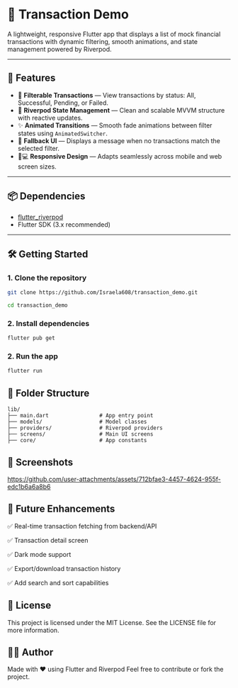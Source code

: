 # 💸 Transaction Demo

A lightweight, responsive Flutter app that displays a list of mock financial transactions with dynamic filtering, smooth animations, and state management powered by Riverpod.

---

## 🚀 Features

- 🔄 **Filterable Transactions** — View transactions by status: All, Successful, Pending, or Failed.
- 🎯 **Riverpod State Management** — Clean and scalable MVVM structure with reactive updates.
- ✨ **Animated Transitions** — Smooth fade animations between filter states using `AnimatedSwitcher`.
- 🧩 **Fallback UI** — Displays a message when no transactions match the selected filter.
- 📱💻 **Responsive Design** — Adapts seamlessly across mobile and web screen sizes.

---

## 📦 Dependencies

- [flutter_riverpod](https://pub.dev/packages/flutter_riverpod)
- Flutter SDK (3.x recommended)

---

## 🛠️ Getting Started

### 1. Clone the repository

```bash
git clone https://github.com/Israela608/transaction_demo.git
```

```bash
cd transaction_demo
```

### 2. Install dependencies
```bash
flutter pub get
```

### 2. Run the app
```bash
flutter run
```

## 📁 Folder Structure

```
lib/
├── main.dart                # App entry point
├── models/                  # Model classes
├── providers/               # Riverpod providers
├── screens/                 # Main UI screens
├── core/                    # App constants
```

## 📸 Screenshots

https://github.com/user-attachments/assets/712bfae3-4457-4624-955f-edc1b6a6a8b6



## 🔮 Future Enhancements
✅ Real-time transaction fetching from backend/API

✅ Transaction detail screen

✅ Dark mode support

✅ Export/download transaction history

✅ Add search and sort capabilities

## 📝 License
This project is licensed under the MIT License.
See the LICENSE file for more information.

## 🙋‍♂️ Author
Made with ❤️ using Flutter and Riverpod
Feel free to contribute or fork the project.
